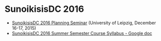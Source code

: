# SunoikisisDC 2016

* [SunoikisisDC 2016 Planning Seminar](http://www.dh.uni-leipzig.de/wo/sunoikisisdc-2016/) (University of Leipzig, December 16-17, 2015)
* [SunoikisisDC 2016 Summer Semester Course Syllabus - Google doc](https://docs.google.com/document/d/1qa7BiN3SRB8Zf2HFfZRZOtD9XCEM6HN8ceWb2-5B6NM/edit)
